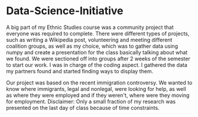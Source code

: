 # Data-Science-Initiative
A big part of my Ethnic Studies course was a community project that everyone was required to complete. There were different types of projects, such as writing a Wikipedia post, volunteering and meeting different coalition groups, as well as my choice, which was to gather data using numpy and create a presentation for the class basically talking about what we found. We were sectioned off into groups after 2 weeks of the semester to start our work. I was in charge of the coding aspect. I gathered the data my partners found and started finding ways to display them. 

Our project was based on the recent immigration controversy. We wanted to know where immigrants, legal and nonlegal, were looking for help, as well as where they were employed and if they weren't, where were they moving for employment. 
Disclaimer: Only a small fraction of my research was presented on the last day of class because of time constraints. 
